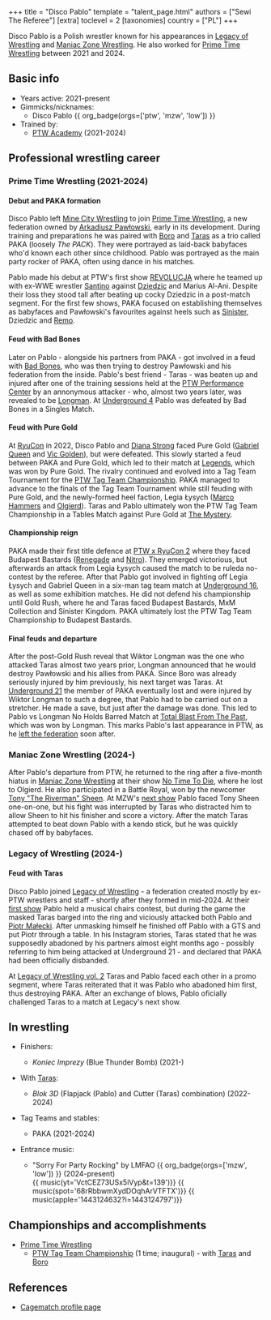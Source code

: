 +++
title = "Disco Pablo"
template = "talent_page.html"
authors = ["Sewi The Referee"]
[extra]
toclevel = 2
[taxonomies]
country = ["PL"]
+++

Disco Pablo is a Polish wrestler known for his appearances in [Legacy of Wrestling](@/o/low.md) and [Maniac Zone Wrestling](@/o/mzw.md). He also worked for [Prime Time Wrestling](@/o/ptw.md) between 2021 and 2024.

## Basic info

* Years active: 2021-present
* Gimmicks/nicknames:
  - Disco Pablo {{ org_badge(orgs=['ptw', 'mzw', 'low']) }}
* Trained by:
  - [PTW Academy](@/o/ptw-academy.md) (2021-2024)
 
## Professional wrestling career 

### Prime Time Wrestling (2021-2024)

#### Debut and PAKA formation

Disco Pablo left [Mine City Wrestling](@/o/mcw.md) to join [Prime Time Wrestling](@/o/ptw.md), a new federation owned by [Arkadiusz Pawłowski](@/w/pan-pawlowski.md), early in its development. During training and preparations he was paired with [Boro](@/w/boro.md) and [Taras](@/w/taras.md) as a trio called PAKA (loosely _The PACK_). They were portrayed as laid-back babyfaces who'd known each other since childhood. Pablo was portrayed as the main party rocker of PAKA, often using dance in his matches.

Pablo made his debut at PTW's first show [REVOLUCJA](@/e/ptw/2021-10-09-ptw-1-revolucja.md) where he teamed up with ex-WWE wrestler [Santino](@/w/santino.md) against [Dziedzic](@/w/dziedzic.md) and Marius Al-Ani. Despite their loss they stood tall after beating up cocky Dziedzic in a post-match segment. For the first few shows, PAKA focused on establishing themselves as babyfaces and Pawłowski's favourites against heels such as [Sinister](@/w/sinister.md), Dziedzic and [Remo](@/w/remo.md).

#### Feud with Bad Bones

Later on Pablo - alongside his partners from PAKA - got involved in a feud with [Bad Bones](@/w/bad-bones.md), who was then trying to destroy Pawłowski and his federation from the inside. Pablo's best friend - Taras - was beaten up and injured after one of the training sessions held at the [PTW Performance Center](@/v/ptw-targowa.md) by an annonymous attacker - who, almost two years later, was revealed to be [Longman](@/w/wiktor-longman.md). At [Underground 4](@/e/ptw/2022-04-24-ptw-underground-4.md) Pablo was defeated by Bad Bones in a Singles Match.

#### Feud with Pure Gold

At [RyuCon](@/e/ptw/2022-07-31-ptw-x-ryucon.md) in 2022, Disco Pablo and [Diana Strong](@/w/diana-strong.md) faced Pure Gold ([Gabriel Queen](@/w/gabriel-queen.md) and [Vic Golden](@/w/vic-golden.md)), but were defeated. This slowly started a feud between PAKA and Pure Gold, which led to their match at [Legends](@/e/ptw/2022-11-26-ptw-3-legends.md), which was won by Pure Gold. The rivalry continued and evolved into a Tag Team Tournament for the [PTW Tag Team Championship](@/c/ptw-tag-team-championship.md). PAKA managed to advance to the finals of the Tag Team Tournament while still feuding with Pure Gold, and the newly-formed heel faction, Legia Łysych ([Marco Hammers](@/w/marco-hammers.md) and [Olgierd](@/w/olgierd.md)). Taras and Pablo ultimately won the PTW Tag Team Championship in a Tables Match against Pure Gold at [The Mystery](@/e/ptw/2023-06-25-ptw-4-mystery.md).

#### Championship reign

PAKA made their first title defence at [PTW x RyuCon 2](@/e/ptw/2023-07-16-ptw-x-ryucon.md) where they faced Budapest Bastards ([Renegade](@/w/renegade.md) and [Nitro](@/w/nitro.md)). They emerged victorious, but afterwards an attack from Legia Łysych caused the match to be ruleda no-contest by the referee. After that Pablo got involved in fighting off Legia Łysych and Gabriel Queen in a six-man tag team match at [Underground 16](@/e/ptw/2023-07-30-ptw-underground-16.md), as well as some exhibition matches. He did not defend his championship until Gold Rush, where he and Taras faced Budapest Bastards, MxM Collection and Sinister Kingdom. PAKA ultimately lost the PTW Tag Team Championship to Budapest Bastards.

#### Final feuds and departure

After the post-Gold Rush reveal that Wiktor Longman was the one who attacked Taras almost two years prior, Longman announced that he would destroy Pawłowski and his allies from PAKA. Since Boro was already seriously injured by him previously, his next target was Taras. At [Underground 21](@/e/ptw/2024-04-13-ptw-underground-21.md) the member of PAKA eventually lost and were injured by Wiktor Longman to such a degree, that Pablo had to be carried out on a stretcher. He made a save, but just after the damage was done. This led to Pablo vs Longman No Holds Barred Match at [Total Blast From The Past](@/e/ptw/2024-05-11-ptw-6.md), which was won by Longman. This marks Pablo's last appearance in PTW, as he [left the federation](@/a/ptw-exits.md) soon after.

### Maniac Zone Wrestling (2024-)

After Pablo's departure from PTW, he returned to the ring after a five-month hiatus in [Maniac Zone Wrestling](@/o/mzw.md) at their show [No Time To Die](@/e/mzw/2024-10-12-mzw-no-time-to-die.md), where he lost to Olgierd. He also participated in a Battle Royal, won by the newcomer [Tony "The Riverman" Sheen](@/w/riverman.md). At MZW's [next show](@/e/mzw/2025-03-29-mzw-forever.md) Pablo faced Tony Sheen one-on-one, but his fight was interrupted by Taras who distracted him to allow Sheen to hit his finisher and score a victory. After the match Taras attempted to beat down Pablo with a kendo stick, but he was quickly chased off by babyfaces.

### Legacy of Wrestling (2024-)

#### Feud with Taras

Disco Pablo joined [Legacy of Wrestling](@/o/low.md) - a federation created mostly by ex-PTW wrestlers and staff - shortly after they formed in mid-2024. At their [first show](@/e/low/2024-12-01-low-1.md) Pablo held a musical chairs contest, but during the game the masked Taras barged into the ring and viciously attacked both Pablo and [Piotr Małecki](@/w/piotr-malecki.md). After unmasking himself he finished off Pablo with a GTS and put Piotr through a table. In his Instagram stories, Taras stated that he was supposedly abadoned by his partners almost eight months ago - possibly referring to him being attacked at Underground 21 - and declared that PAKA had been officially disbanded.

At [Legacy of Wrestling vol. 2](@/e/low/2025-04-06-low-2.md) Taras and Pablo faced each other in a promo segment, where Taras reiterated that it was Pablo who abadoned him first, thus destroying PAKA. After an exchange of blows, Pablo oficially challenged Taras to a match at Legacy's next show. 

## In wrestling

* Finishers:
  - _Koniec Imprezy_ (Blue Thunder Bomb) (2021-)

* With [Taras](@/w/taras.md):
  - _Blok 3D_ (Flapjack (Pablo) and Cutter (Taras) combination) (2022-2024)

* Tag Teams and stables:
  - PAKA (2021-2024)

* Entrance music:
  - "Sorry For Party Rocking" by LMFAO
 {{ org_badge(orgs=['mzw', 'low']) }} (2024-present) <br>
 {{ music(yt='VctCEZ73USx5iVyp&t=139')}}
 {{ music(spot='68rRbbwmXydDOqhArVTFTX')}}
 {{ music(apple='1443124632?i=1443124797')}}

## Championships and accomplishments

* [Prime Time Wrestling](@/o/ptw.md)
  - [PTW Tag Team Championship](@/c/ptw-tag-team-championship.md) (1 time; inaugural) - with [Taras](@/w/taras.md) and [Boro](@/w/boro.md)

## References

* [Cagematch profile page](https://www.cagematch.net/?id=2&nr=26752)
